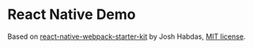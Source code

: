# React Native Demo

Based on [react-native-webpack-starter-kit](https://github.com/jhabdas/react-native-webpack-starter-kit) by
Josh Habdas, [MIT license](https://github.com/jhabdas/react-native-webpack-starter-kit/blob/master/LICENSE).

